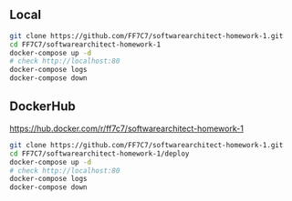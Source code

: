 ## Local
```bash
git clone https://github.com/FF7C7/softwarearchitect-homework-1.git
cd FF7C7/softwarearchitect-homework-1
docker-compose up -d
# check http://localhost:80
docker-compose logs
docker-compose down
```

## DockerHub
https://hub.docker.com/r/ff7c7/softwarearchitect-homework-1
```bash
git clone https://github.com/FF7C7/softwarearchitect-homework-1.git
cd FF7C7/softwarearchitect-homework-1/deploy
docker-compose up -d
# check http://localhost:80
docker-compose logs
docker-compose down
```

